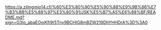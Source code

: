 https://a.zilingmio14.cf/%60%E3%80%90%E5%90%88%E9%9B%86%E7%B3%BB%E5%88%97%E3%80%91/JSK%E5%B7%A5%E6%88%BF/README.md?sign=G3lo_abaEOojKfi9t5Tny9BCHIG8mBZW219DhYHHDrA%3D%3A0